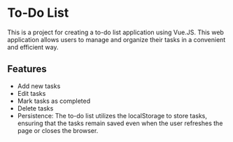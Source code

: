 # To-Do List

This is a project for creating a to-do list application using Vue.JS. This web application allows users to manage and organize their tasks in a convenient and efficient way.

## Features

- Add new tasks
- Edit tasks
- Mark tasks as completed
- Delete tasks
- Persistence: The to-do list utilizes the localStorage to store tasks, ensuring that the tasks remain saved even when the user refreshes the page or closes the browser.



